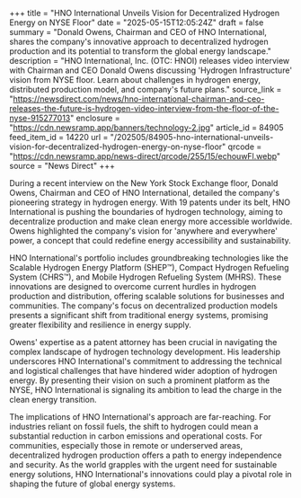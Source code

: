 +++
title = "HNO International Unveils Vision for Decentralized Hydrogen Energy on NYSE Floor"
date = "2025-05-15T12:05:24Z"
draft = false
summary = "Donald Owens, Chairman and CEO of HNO International, shares the company's innovative approach to decentralized hydrogen production and its potential to transform the global energy landscape."
description = "HNO International, Inc. (OTC: HNOI) releases video interview with Chairman and CEO Donald Owens discussing 'Hydrogen Infrastructure' vision from NYSE floor. Learn about challenges in hydrogen energy, distributed production model, and company's future plans."
source_link = "https://newsdirect.com/news/hno-international-chairman-and-ceo-releases-the-future-is-hydrogen-video-interview-from-the-floor-of-the-nyse-915277013"
enclosure = "https://cdn.newsramp.app/banners/technology-2.jpg"
article_id = 84905
feed_item_id = 14220
url = "/202505/84905-hno-international-unveils-vision-for-decentralized-hydrogen-energy-on-nyse-floor"
qrcode = "https://cdn.newsramp.app/news-direct/qrcode/255/15/echouwFl.webp"
source = "News Direct"
+++

<p>During a recent interview on the New York Stock Exchange floor, Donald Owens, Chairman and CEO of HNO International, detailed the company's pioneering strategy in hydrogen energy. With 19 patents under its belt, HNO International is pushing the boundaries of hydrogen technology, aiming to decentralize production and make clean energy more accessible worldwide. Owens highlighted the company's vision for 'anywhere and everywhere' power, a concept that could redefine energy accessibility and sustainability.</p><p>HNO International's portfolio includes groundbreaking technologies like the Scalable Hydrogen Energy Platform (SHEP™), Compact Hydrogen Refueling System (CHRS™), and Mobile Hydrogen Refueling System (MHRS). These innovations are designed to overcome current hurdles in hydrogen production and distribution, offering scalable solutions for businesses and communities. The company's focus on decentralized production models presents a significant shift from traditional energy systems, promising greater flexibility and resilience in energy supply.</p><p>Owens' expertise as a patent attorney has been crucial in navigating the complex landscape of hydrogen technology development. His leadership underscores HNO International's commitment to addressing the technical and logistical challenges that have hindered wider adoption of hydrogen energy. By presenting their vision on such a prominent platform as the NYSE, HNO International is signaling its ambition to lead the charge in the clean energy transition.</p><p>The implications of HNO International's approach are far-reaching. For industries reliant on fossil fuels, the shift to hydrogen could mean a substantial reduction in carbon emissions and operational costs. For communities, especially those in remote or underserved areas, decentralized hydrogen production offers a path to energy independence and security. As the world grapples with the urgent need for sustainable energy solutions, HNO International's innovations could play a pivotal role in shaping the future of global energy systems.</p>